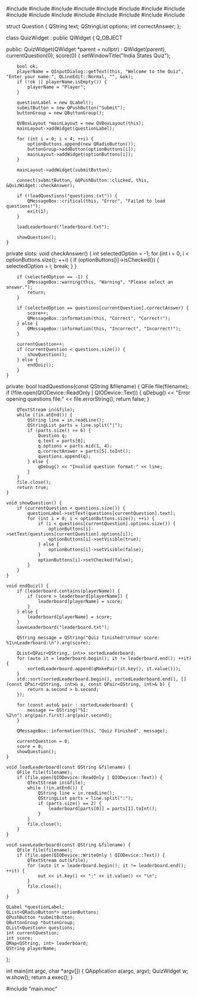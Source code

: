 #include <QApplication>
#include <QWidget>
#include <QLabel>
#include <QRadioButton>
#include <QPushButton>
#include <QButtonGroup>
#include <QVBoxLayout>
#include <QMessageBox>
#include <QFile>
#include <QTextStream>
#include <QList>
#include <QMap>
#include <QDebug>
#include <QPair>
#include <algorithm>
#include <QInputDialog>

struct Question {
    QString text;
    QStringList options;
    int correctAnswer;
};

class QuizWidget : public QWidget {
    Q_OBJECT

public:
    QuizWidget(QWidget *parent = nullptr) : QWidget(parent), currentQuestion(0), score(0) {
        setWindowTitle("India States Quiz");

        bool ok;
        playerName = QInputDialog::getText(this, "Welcome to the Quiz", "Enter your name:", QLineEdit::Normal, "", &ok);
        if (!ok || playerName.isEmpty()) {
            playerName = "Player";
        }

        questionLabel = new QLabel();
        submitButton = new QPushButton("Submit");
        buttonGroup = new QButtonGroup();

        QVBoxLayout *mainLayout = new QVBoxLayout(this);
        mainLayout->addWidget(questionLabel);

        for (int i = 0; i < 4; ++i) {
            optionButtons.append(new QRadioButton());
            buttonGroup->addButton(optionButtons[i]);
            mainLayout->addWidget(optionButtons[i]);
        }

        mainLayout->addWidget(submitButton);

        connect(submitButton, &QPushButton::clicked, this, &QuizWidget::checkAnswer);

        if (!loadQuestions("questions.txt")) {
            QMessageBox::critical(this, "Error", "Failed to load questions!");
            exit(1);
        }

        loadLeaderboard("leaderboard.txt");

        showQuestion();
    }

private slots:
    void checkAnswer() {
        int selectedOption = -1;
        for (int i = 0; i < optionButtons.size(); ++i) {
            if (optionButtons[i]->isChecked()) {
                selectedOption = i;
                break;
            }
        }

        if (selectedOption == -1) {
            QMessageBox::warning(this, "Warning", "Please select an answer.");
            return;
        }

        if (selectedOption == questions[currentQuestion].correctAnswer) {
            score++;
            QMessageBox::information(this, "Correct", "Correct!");
        } else {
            QMessageBox::information(this, "Incorrect", "Incorrect!");
        }

        currentQuestion++;
        if (currentQuestion < questions.size()) {
            showQuestion();
        } else {
            endQuiz();
        }
    }

private:
    bool loadQuestions(const QString &filename) {
        QFile file(filename);
        if (!file.open(QIODevice::ReadOnly | QIODevice::Text)) {
            qDebug() << "Error opening questions file:" << file.errorString();
            return false;
        }

        QTextStream in(&file);
        while (!in.atEnd()) {
            QString line = in.readLine();
            QStringList parts = line.split("|");
            if (parts.size() >= 6) {
                Question q;
                q.text = parts[0];
                q.options = parts.mid(1, 4);
                q.correctAnswer = parts[5].toInt();
                questions.append(q);
            } else {
                qDebug() << "Invalid question format:" << line;
            }
        }
        file.close();
        return true;
    }

    void showQuestion() {
        if (currentQuestion < questions.size()) {
            questionLabel->setText(questions[currentQuestion].text);
            for (int i = 0; i < optionButtons.size(); ++i) {
                if (i < questions[currentQuestion].options.size()) {
                    optionButtons[i]->setText(questions[currentQuestion].options[i]);
                    optionButtons[i]->setVisible(true);
                } else {
                    optionButtons[i]->setVisible(false);
                }
                optionButtons[i]->setChecked(false);
            }
        }
    }

    void endQuiz() {
        if (leaderboard.contains(playerName)) {
            if (score > leaderboard[playerName]) {
                leaderboard[playerName] = score;
            }
        } else {
            leaderboard[playerName] = score;
        }
        saveLeaderboard("leaderboard.txt");

        QString message = QString("Quiz finished!\nYour score: %1\nLeaderboard:\n").arg(score);

        QList<QPair<QString, int>> sortedLeaderboard;
        for (auto it = leaderboard.begin(); it != leaderboard.end(); ++it) {
            sortedLeaderboard.append(qMakePair(it.key(), it.value()));
        }
        std::sort(sortedLeaderboard.begin(), sortedLeaderboard.end(), [](const QPair<QString, int>& a, const QPair<QString, int>& b) {
            return a.second > b.second;
        });

        for (const auto& pair : sortedLeaderboard) {
            message += QString("%1: %2\n").arg(pair.first).arg(pair.second);
        }

        QMessageBox::information(this, "Quiz Finished", message);

        currentQuestion = 0;
        score = 0;
        showQuestion();
    }

    void loadLeaderboard(const QString &filename) {
        QFile file(filename);
        if (file.open(QIODevice::ReadOnly | QIODevice::Text)) {
            QTextStream in(&file);
            while (!in.atEnd()) {
                QString line = in.readLine();
                QStringList parts = line.split(":");
                if (parts.size() == 2) {
                    leaderboard[parts[0]] = parts[1].toInt();
                }
            }
            file.close();
        }
    }

    void saveLeaderboard(const QString &filename) {
        QFile file(filename);
        if (file.open(QIODevice::WriteOnly | QIODevice::Text)) {
            QTextStream out(&file);
            for (auto it = leaderboard.begin(); it != leaderboard.end(); ++it) {
                out << it.key() << ":" << it.value() << "\n";
            }
            file.close();
        }
    }

    QLabel *questionLabel;
    QList<QRadioButton*> optionButtons;
    QPushButton *submitButton;
    QButtonGroup *buttonGroup;
    QList<Question> questions;
    int currentQuestion;
    int score;
    QMap<QString, int> leaderboard;
    QString playerName;
};

int main(int argc, char *argv[]) {
    QApplication a(argc, argv);
    QuizWidget w;
    w.show();
    return a.exec();
}

#include "main.moc"
